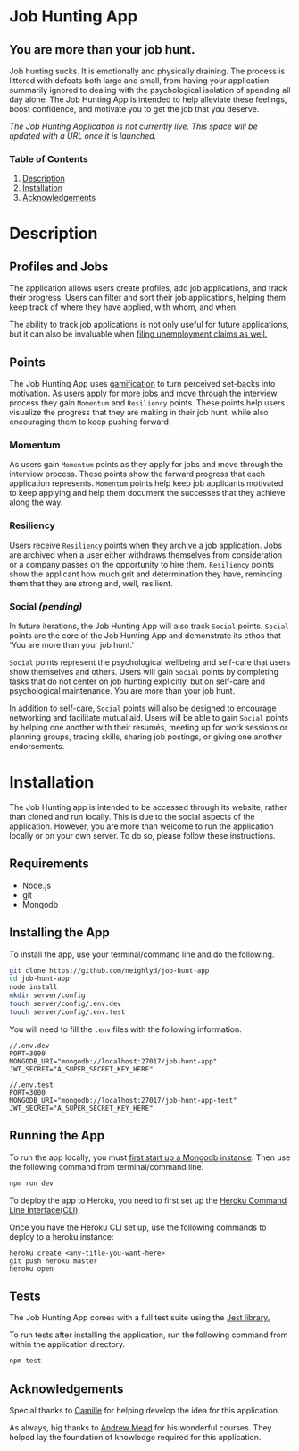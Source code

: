 # Job Hunting App
## You are more than your job hunt.

Job hunting sucks. It is emotionally and physically draining. The process is littered with defeats both large and small, from having your application summarily ignored to dealing with the psychological isolation of spending all day alone. The Job Hunting App is intended to help alleviate these feelings, boost confidence, and motivate you to get the job that you deserve.

*The Job Hunting Application is not currently live. This space will be updated with a URL once it is launched.*

### Table of Contents
1. [Description](#description)
2. [Installation](#installation)
3. [Acknowledgements](#acknowledgements)

# Description

## Profiles and Jobs

The application allows users create profiles, add job applications, and track their progress. Users can filter and sort their job applications, helping them keep track of where they have applied, with whom, and when.

The ability to track job applications is not only useful for future applications, but it can also be invaluable when [filing unemployment claims as well.](https://oui.doleta.gov/unemploy/uifactsheet.asp)

## Points

The Job Hunting App uses [gamification](https://en.wikipedia.org/wiki/Gamification) to turn perceived set-backs into motivation.  As users apply for more jobs and move through the interview process they gain `Momentum` and `Resiliency` points. These points help users visualize the progress that they are making in their job hunt, while also encouraging them to keep pushing forward.

### Momentum

As users gain `Momentum` points as they apply for jobs and move through the interview process. These points show the forward progress that each application represents. `Momentum` points help keep job applicants motivated to keep applying and help them document the successes that they achieve along the way.

### Resiliency

Users receive `Resiliency` points when they archive a job application. Jobs are archived when a user either withdraws themselves from consideration or a company passes on the opportunity to hire them. `Resiliency` points show the applicant how much grit and determination they have, reminding them that they are strong and, well, resilient.

### Social *(pending)*

In future iterations, the Job Hunting App will also track `Social` points. `Social` points are the core of the Job Hunting App and demonstrate its ethos that 'You are more than your job hunt.' 

`Social` points represent the psychological wellbeing and self-care that users show themselves and others. Users will gain `Social` points by completing tasks that do not center on job hunting explicitly, but on self-care and psychological maintenance. You are more than your job hunt.

In addition to self-care, `Social` points will also be designed to encourage networking and facilitate mutual aid. Users will be able to gain `Social` points by helping one another with their resumés, meeting up for work sessions or planning groups, trading skills, sharing job postings, or giving one another endorsements.

# Installation

The Job Hunting app is intended to be accessed through its website, rather than cloned and run locally. This is due to the social aspects of the application. However, you are more than welcome to run the application locally or on your own server. To do so, please follow these instructions.

## Requirements

* Node.js
* git
* Mongodb

## Installing the App
To install the app, use your terminal/command line and do the following.

```bash
git clone https://github.com/neighlyd/job-hunt-app
cd job-hunt-app
node install
mkdir server/config
touch server/config/.env.dev
touch server/config/.env.test
```

You will need to fill the `.env` files with the following information.

```
//.env.dev
PORT=3000
MONGODB_URI="mongodb://localhost:27017/job-hunt-app"
JWT_SECRET="A_SUPER_SECRET_KEY_HERE"
```

```
//.env.test
PORT=3000
MONGODB_URI="mongodb://localhost:27017/job-hunt-app-test"
JWT_SECRET="A_SUPER_SECRET_KEY_HERE"
```

## Running the App

To run the app locally, you must [first start up a Mongodb instance](https://docs.mongodb.com/manual/tutorial/manage-mongodb-processes/). Then use the following command from terminal/command line.

```bash
npm run dev
```

To deploy the app to Heroku, you need to first set up the [Heroku Command Line Interface(CLI)](https://devcenter.heroku.com/articles/heroku-cli).

Once you have the Heroku CLI set up, use the following commands to deploy to a heroku instance:

```
heroku create <any-title-you-want-here>
git push heroku master
heroku open
```

## Tests

The Job Hunting App comes with a full test suite using the [Jest library.](https://jestjs.io/)

To run tests after installing the application, run the following command from within the application directory.

```bash
npm test
```

## Acknowledgements

Special thanks to [Camille](https://www.linkedin.com/in/cciancanelli/) for helping develop the idea for this application.

As always, big thanks to [Andrew Mead](https://twitter.com/andrew_j_mead?lang=en) for his wonderful courses. They helped lay the foundation of knowledge required for this application.